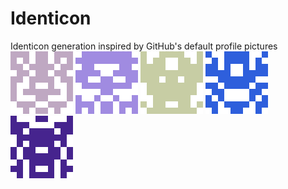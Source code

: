 # Identicon
Identicon generation inspired by GitHub's default profile pictures
<img src='https://raw.githubusercontent.com/Aurob/Identicon/master/examples/id1.png'/>
<img src='https://raw.githubusercontent.com/Aurob/Identicon/master/examples/id2.png'/>
<img src='https://raw.githubusercontent.com/Aurob/Identicon/master/examples/id3.png'/>
<img src='https://raw.githubusercontent.com/Aurob/Identicon/master/examples/id4.png'/>
<img src='https://raw.githubusercontent.com/Aurob/Identicon/master/examples/id5.png'/>
